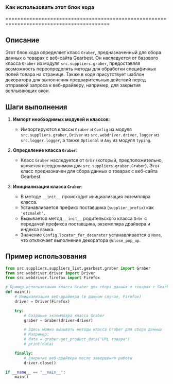 ### Как использовать этот блок кода
=========================================================================================

Описание
-------------------------
Этот блок кода определяет класс `Graber`, предназначенный для сбора данных о товарах с веб-сайта Gearbest. Он наследуется от базового класса `Graber` из модуля `src.suppliers.graber`, предоставляя возможность переопределять методы для обработки специфичных полей товара на странице. Также в коде присутствует шаблон декоратора для выполнения предварительных действий перед отправкой запроса к веб-драйверу, например, для закрытия всплывающих окон.

Шаги выполнения
-------------------------
1. **Импорт необходимых модулей и классов**:
   - Импортируются классы `Graber` и `Config` из модуля `src.suppliers.graber`, `Driver` из `src.webdriver.driver`, `logger` из `src.logger.logger`, а также `Optional` и `Any` из модуля `typing`.

2. **Определение класса `Graber`**:
   - Класс `Graber` наследуется от `Grbr` (который, предположительно, является псевдонимом для `src.suppliers.graber.Graber`). Этот класс предназначен для сбора данных о товарах с веб-сайта Gearbest.

3. **Инициализация класса `Graber`**:
   - В методе `__init__` происходит инициализация экземпляра класса.
   - Устанавливается префикс поставщика (`supplier_prefix`) как `'etzmaleh'`.
   - Вызывается метод `__init__` родительского класса `Grbr` с передачей префикса поставщика, экземпляра драйвера и индекса языка.
   - Значение `Config.locator_for_decorator` устанавливается в `None`, что отключает выполнение декоратора `@close_pop_up`.

Пример использования
-------------------------

```python
from src.suppliers.suppliers_list.gearbest.graber import Graber
from src.webdriver.driver import Driver
from src.webdriver.firefox import Firefox

# Пример использования класса Graber для сбора данных о товарах с Gearbest
def main():
    # Инициализация веб-драйвера (в данном случае, Firefox)
    driver = Driver(Firefox)

    try:
        # Создание экземпляра класса Graber
        graber = Graber(driver=driver)

        # Здесь можно вызывать методы класса Graber для сбора данных
        # Например:
        # data = graber.get_product_data("URL товара")
        # print(data)

    finally:
        # Закрытие веб-драйвера после завершения работы
        driver.close()

if __name__ == "__main__":
    main()
